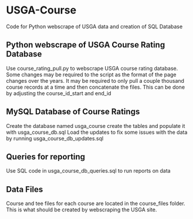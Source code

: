 # USGA-Course
Code for Python webscrape of USGA data and creation of SQL Database

## Python webscrape of USGA Course Rating Database
Use course_rating_pull.py to webscrape USGA course rating database.
Some changes may be required to the script as the format of the page changes over the years.
It may be required to only pull a couple thousand course records at a time and then concatenate the files.
This can be done by adjusting the course_id_start and end_id

## MySQL Database of Course Ratings
Create the database named usga_course create the tables and populate it with usga_course_db.sql
Load the updates to fix some issues with the data by running usga_course_db_updates.sql

## Queries for reporting
Use SQL code in usga_course_db_queries.sql to run reports on data

## Data Files
Course and tee files for each course are located in the course_files folder. This is what should be created by webscraping the USGA site.


